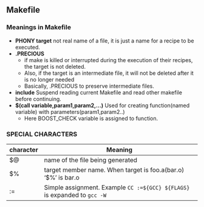 ## Makefile

### Meanings in Makefile
- **PHONY target** not real name of a file, it is just a name for a recipe to be executed.
- **.PRECIOUS** 
  - if make is killed or interrupted during the execution of their recipes, the target is not deleted. 
  - Also, if the target is an intermediate file, it will not be deleted after it is no longer needed
  - Basically, .PRECIOUS to preserve intermediate files.
- **include** Suspend reading current Makefile and read other makefile before continuing.  
- **$(call variable,param1,param2,…)** Used for creating function(named variable) with parameters(param1,param2..)
   - Here BOOST_CHECK variable is assigned to function.
   
  
### SPECIAL CHARACTERS
| character | Meaning |
| --- | --- |
| $@ | name of the file being generated |
| $% | target member name. When target is foo.a(bar.o) ‘$%’ is bar.o |
| := | Simple assignment. Example `CC :=${GCC} ${FLAGS}` is expanded to `gcc -W` |
